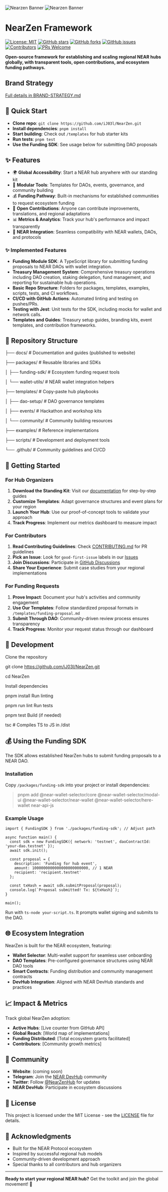 ![Nearzen Banner](./nearzen-light.svg#gh-light-mode-only)
![Nearzen Banner](./nearzen-dark.svg#gh-dark-mode-only)
# NearZen Framework

[![License: MIT](https://img.shields.io/badge/License-MIT-yellow.svg)](https://opensource.org/licenses/MIT)
[![GitHub stars](https://img.shields.io/github/stars/iJ03l/NearZen.svg?style=social&label=Star)](https://github.com/iJ03l/NearZen)
[![GitHub forks](https://img.shields.io/github/forks/iJ03l/NearZen.svg?style=social&label=Fork)](https://github.com/iJ03l/NearZen/fork)
[![GitHub issues](https://img.shields.io/github/issues/iJ03l/NearZen.svg)](https://github.com/iJ03l/NearZen/issues)
[![Contributors](https://img.shields.io/github/contributors/iJ03l/NearZen.svg)](https://github.com/iJ03l/NearZen/graphs/contributors)
[![PRs Welcome](https://img.shields.io/badge/PRs-welcome-brightgreen.svg)](http://makeapullrequest.com)

**Open-source framework for establishing and scaling regional NEAR hubs globally, with transparent tools, open contributions, and ecosystem funding pathways.**

## Brand Strategy
[Full details in BRAND-STRATEGY.md](BRAND-STRATEGY.md)

## 🚀 Quick Start

- **Clone repo**: `git clone https://github.com/iJ03l/NearZen.git`
- **Install dependencies**: `pnpm install`
- **Start building**: Check out `/templates` for hub starter kits
- **Run tests**: `pnpm test`
- **Use the Funding SDK**: See usage below for submitting DAO proposals

## ✨ Features

- 🌍 **Global Accessibility**: Start a NEAR hub anywhere with our standing kit
- 🔧 **Modular Tools**: Templates for DAOs, events, governance, and community building
- 💰 **Funding Pathway**: Built-in mechanisms for established communities to request ecosystem funding
- 🤝 **Open Contributions**: Anyone can contribute improvements, translations, and regional adaptations
- 📊 **Metrics & Analytics**: Track your hub's performance and impact transparently
- 🔗 **NEAR Integration**: Seamless compatibility with NEAR wallets, DAOs, and protocols

### ✨ Implemented Features

- **Funding Module SDK**: A TypeScript library for submitting funding proposals to NEAR DAOs with wallet integration.
- **Treasury Management System**: Comprehensive treasury operations including DAO creation, staking delegation, fund management, and reporting for sustainable hub operations.
- **Basic Repo Structure**: Folders for packages, templates, examples, scripts, tests, and CI workflows.
- **CI/CD with GitHub Actions**: Automated linting and testing on pushes/PRs.
- **Testing with Jest**: Unit tests for the SDK, including mocks for wallet and network calls.
- **Templates and Guides**: Treasury setup guides, branding kits, event templates, and contribution frameworks.


## 📁 Repository Structure

├── docs/ # Documentation and guides (published to website)

├── packages/ # Reusable libraries and SDKs

│ ├── funding-sdk/ # Ecosystem funding request tools

│ └── wallet-utils/ # NEAR wallet integration helpers

├── templates/ # Copy-paste hub playbooks

│ ├── dao-setup/ # DAO governance templates

│ ├── events/ # Hackathon and workshop kits

│ └── community/ # Community building resources

├── examples/ # Reference implementations

├── scripts/ # Development and deployment tools

└── .github/ # Community guidelines and CI/CD


## 🌟 Getting Started

### For Hub Organizers
1. **Download the Standing Kit**: Visit our [documentation](docs/) for step-by-step guides
2. **Customize Templates**: Adapt governance structures and event plans for your region
3. **Launch Your Hub**: Use our proof-of-concept tools to validate your approach
4. **Track Progress**: Implement our metrics dashboard to measure impact

### For Contributors
1. **Read Contributing Guidelines**: Check [CONTRIBUTING.md](CONTRIBUTING.md) for PR guidelines
2. **Pick an Issue**: Look for `good-first-issue` labels in our [Issues](https://github.com/iJ03l/NearZen/issues)
3. **Join Discussions**: Participate in [GitHub Discussions](https://github.com/iJ03l/NearZen/discussions)
4. **Share Your Experience**: Submit case studies from your regional implementations

### For Funding Requests
1. **Prove Impact**: Document your hub's activities and community engagement
2. **Use Our Templates**: Follow standardized proposal formats in `/templates/funding-proposal.md`
3. **Submit Through DAO**: Community-driven review process ensures transparency
4. **Track Progress**: Monitor your request status through our dashboard

## 🔧 Development

Clone the repository

git clone https://github.com/iJ03l/NearZen.git

cd NearZen

Install dependencies

pnpm install
Run linting

pnpm run lint
Run tests

pnpm test
Build (if needed)

tsc # Compiles TS to JS in /dist


## 💰 Using the Funding SDK

The SDK allows established NearZen hubs to submit funding proposals to a NEAR DAO.

### Installation
Copy `/packages/funding-sdk` into your project or install dependencies:

> pnpm add @near-wallet-selector/core @near-wallet-selector/modal-ui @near-wallet-selector/near-wallet @near-wallet-selector/here-wallet near-api-js

### Example Usage

```
import { FundingSDK } from './packages/funding-sdk'; // Adjust path

async function main() {
  const sdk = new FundingSDK({ network: 'testnet', daoContractId: 'your-dao.testnet' });
  await sdk.init();

  const proposal = {
    description: 'Funding for hub event',
    amount: 1000000000000000000000000, // 1 NEAR
    recipient: 'recipient.testnet'
  };

  const txHash = await sdk.submitProposal(proposal);
  console.log(`Proposal submitted! Tx: ${txHash}`);
}

main();
```


Run with `ts-node your-script.ts`. It prompts wallet signing and submits to the DAO.

## 🌐 Ecosystem Integration

NearZen is built for the NEAR ecosystem, featuring:
- **Wallet Selector**: Multi-wallet support for seamless user onboarding
- **DAO Templates**: Pre-configured governance structures using NEAR DAO tools
- **Smart Contracts**: Funding distribution and community management contracts
- **DevHub Integration**: Aligned with NEAR DevHub standards and practices

## 📈 Impact & Metrics

Track global NearZen adoption:
- **Active Hubs**: [Live counter from GitHub API]
- **Global Reach**: [World map of implementations]
- **Funding Distributed**: [Total ecosystem grants facilitated]
- **Contributors**: [Community growth metrics]

## 🤝 Community

- **Website**: (coming soon)
- **Telegram**: Join the [NEAR DevHub](https://t.me/NearDevHub) community
- **Twitter**: Follow [@NearZenHub](https://twitter.com/NearZenHub) for updates
- **NEAR DevHub**: Participate in ecosystem discussions

## 📜 License

This project is licensed under the MIT License - see the [LICENSE](LICENSE) file for details.

## 🙏 Acknowledgments

- Built for the NEAR Protocol ecosystem
- Inspired by successful regional hub models
- Community-driven development approach
- Special thanks to all contributors and hub organizers

---

**Ready to start your regional NEAR hub?** Get the toolkit and join the global movement! 🚀
